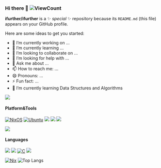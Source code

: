 ### Hi there 👋 ![ViewCount](https://views.whatilearened.today/views/github/ifurther/ifurther.svg)


**ifurther/ifurther** is a ✨ _special_ ✨ repository because its `README.md` (this file) appears on your GitHub profile.

Here are some ideas to get you started:

- 🔭 I’m currently working on ...
- 🌱 I’m currently learning ...
- 👯 I’m looking to collaborate on ...
- 🤔 I’m looking for help with ...
- 💬 Ask me about ...
- 📫 How to reach me: ...
- 😄 Pronouns: ...
- ⚡ Fun fact: ...
- 🌱 I’m currently learning Data Structures and Algorithms

![](https://github-readme-stats.vercel.app/api?username=ifurther&show_icons=true)



#### Platform&Tools

[![NixOS](https://img.shields.io/badge/NixOS-5277C3?logo=nixos&logoColor=fff)](#)
[![Ubuntu](https://img.shields.io/badge/Ubuntu-E95420?logo=ubuntu&logoColor=white)](#)
[![](https://img.shields.io/badge/Archlinux-Stable-blue?style=flat-square&logo=Archlinux)](https://www.archlinux.org/)
[![](https://img.shields.io/badge/Visual%20Studio%20%20-Code-blue?style=flat-square&logo=visualstudiocode&logoColor=white)](https://code.visualstudio.com/)
[![](https://img.shields.io/badge/Windows-11-2376bc?style=flat-square&logo=windows&logoColor=white)](https://www.microsoft.com/windows/get-windows-10)


[![](https://img.shields.io/badge/-Docker-2496ED?style=flat-square&logo=docker&logoColor=ffffff)](https://www.docker.com/)


#### Languages

[![](https://img.shields.io/badge/-Python-3776AB?style=flat-square&logo=python&logoColor=white)](https://www.python.org/)
[![](https://img.shields.io/badge/-CPP-critical?style=flat-square&logo=cplusplus)](https://en.cppreference.com)
[![C](https://img.shields.io/badge/C-00599C?logo=c&logoColor=white)](#)
[![](https://img.shields.io/badge/-Go-00ADD8?style=flat-square&logo=go&logoColor=white)](https://golang.org/)

[![Nix](https://img.shields.io/badge/Nix-5277C3.svg?&logo=NixOS&logoColor=white)](#)
![Top Langs](https://github-readme-stats.vercel.app/api/top-langs/?username=ifurther&layout=compact&hide=html,css)

